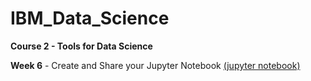 # IBM_Data_Science

**Course 2 - Tools for Data Science**

**Week 6** - Create and Share your Jupyter Notebook [(jupyter notebook)](https://github.com/matsumotomarlon/IBM_Data_Science/blob/main/Jupyter_Notebook.ipynb)
